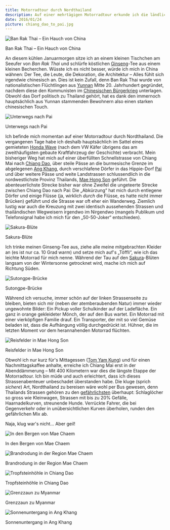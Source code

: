 ```yaml
---
title: Motorradtour durch Nordthailand
description: Auf einer mehrtägigen Motorradtour erkunde ich die ländlichen Gegenden Nordthailands
date: 2016/01/24
picture: chiang_dao_to_pai.jpg
---
```


![Ban Rak Thai – Ein Hauch von China](pics/ban_rak_thai.jpg)
<figcaption>Ban Rak Thai – Ein Hauch von China</figcaption>

An diesem kühlen Januarmorgen sitze ich an einem kleinen Tischchen am Seeufer von *Ban Rak Thai* und
schlürfe köstlichen [Ginseng](https://de.wikipedia.org/wiki/Ginseng)-Tee aus einem kleinen Becherchen.
Wüsste ich es nicht besser, würde ich mich in China wähnen: Der Tee, die Leute, die Dekoration, die
Architektur – Alles fühlt sich irgendwie chinesisch an. Dies ist kein Zufall, denn Ban Rak Thai wurde von
nationalistischen Flüchtlingen aus [Yunnan](https://de.wikipedia.org/wiki/Yunnan) Mitte 20. Jahrhundert
gegründet, nachdem diese den Kommunisten im [Chinesischen
Bürgerkrieg](https://de.wikipedia.org/wiki/Chinesischer_B%C3%BCrgerkrieg) unterlagen. Obwohl das Dorf
politisch zu Thailand gehört, hat es dank den immernoch hauptsächlich aus Yunnan stammenden Bewohnern also
einen starken chinesischen Touch.

![Unterwegs nach Pai](pics/chiang_dao_to_pai.jpg)
<figcaption>Unterwegs nach Pai</figcaption>

Ich befinde mich momentan auf einer Motorradtour durch Nordthailand. Die vergangenen Tage habe ich deshalb
hauptsächlich im Sattel eines gemieteten [Honda Wave](https://de.wikipedia.org/wiki/Honda_Innova) (nach
dem VW Käfer übrigens das am zweithäufigsten gebaute Kraftfahrzeug der Geschichte) verbracht. Mein bisheriger
Weg hat mich auf einer überfüllten Schnellstrasse von Chiang Mai nach [Chiang
Dao](https://de.wikipedia.org/wiki/Amphoe_Chiang_Dao), über steile Pässe an die burmesische
Grenze im abgelegenen [Ang Khang](https://en.wikipedia.org/wiki/Doi_Ang_Khang), durch verschlafene Dörfer in
das Hippie-Dorf [Pai](https://de.wikipedia.org/wiki/Amphoe_Pai) und über weitere Pässe und weite
Landstrassen schlussendlich in die nordwestlichste Provinz Thailands, [Mae Hong
Son](https://de.wikipedia.org/wiki/Mae_Hong_Son) geführt. Die abenteuerlichste Strecke bisher war ohne Zweifel
die ungeteerte Strecke zwischen Chiang Dao nach Pai: Die „Abkürzung“ hat mich durch entlegene Dörfer und einige
Flüsse (ja, wirklich *durch* die Flüsse, es hatte nicht immer Brücken) geführt und die Strasse war oft eher
ein Wanderweg. Ziemlich lustig war auch die Kreuzung mit zwei identisch aussehenden Strassen und thailändischen
Wegweisern irgendwo im Nirgendwo (mangels Publikum und Telefonsignal habe ich mich für den „50-50-Joker“
entschieden).

![Sakura-Blüte](pics/sakura.jpg)
<figcaption>Sakura-Blüte</figcaption>

Ich trinke meinen Ginseng-Tee aus, ziehe alle meine mitgebrachten Kleider an (es ist nur ca. 10 Grad warm) und
setze mich auf's „Töffli“, wie ich das leichte Motorrad für mich nenne. Während der Tau auf den
[Sakura](https://de.wikipedia.org/wiki/Japanische_Kirschbl%C3%BCte)-Blüten langsam von der Wintersonne
getrocknet wird, mache ich mich auf Richtung Süden.

![Sutongpe-Brücke](pics/bridge_mae_hong_son.jpg)
<figcaption>Sutongpe-Brücke</figcaption>

Während ich versuche, immer schön auf der linken Strassenseite zu bleiben,
bieten sich mir (neben der atemberaubenden Natur) immer wieder ungewohnte Bilder: Ein Pickup voller
Schulkinder auf der Ladefläche. Ein ganz in orange gekleideter Mönch, der auf den Bus wartet. Ein Motorrad
mit einer vierköpfigen Familie drauf. Ein Transporter, der mit so viel Gemüse beladen ist, dass die Aufhängung
völlig durchgedrückt ist. Hühner, die im letzten Moment vor dem herannahenden Motorrad flüchten.

![Reisfelder in Mae Hong Son](pics/mae_hong_son_rice_fields.jpg)
<figcaption>Reisfelder in Mae Hong Son</figcaption>

Obwohl ich nur kurz für's Mittagessen ([Tom Yam Kung](https://de.wikipedia.org/wiki/Tom_Yam)) und für einen
Nachmittagskaffee anhalte, erreiche ich Chiang Mai erst in der Abenddämmerung – Mit 400 Kilometern war dies
die längste Etappe der Motorradtour. Ich bin müde und auch erleichtert, dass ich dieses Strassenabenteuer
unbeschadet überstanden habe. Die kluge (sprich *sichere*) Art, Nordthailand zu bereisen wäre wohl per Bus
gewesen, denn Thailands Strassen gehören zu den
[gefährlichsten](http://www.zukunft-mobilitaet.net/33215/analyse/verkehrssicherkeit-verkehrstote-weltweit-ranking-who/)
überhaupt: Schlaglöcher so gross wie Kleinwagen, Strassen mit bis zu 20% Gefälle, Haarnadelkurven, streunende
Hunde. Verrückte Fahrer, die bei Gegenverkehr oder in unübersichtlichen Kurven überholen, runden den
gefährlichen Mix ab.

Naja, klug war's nicht... Aber geil!

![In den Bergen von Mae Chaem](pics/road_to_mae_chaem.jpg)
<figcaption>In den Bergen von Mae Chaem</figcaption>

![Brandrodung in der Region Mae Chaem](pics/slash_and_burn.jpg)
<figcaption>Brandrodung in der Region Mae Chaem</figcaption>

![Tropfsteinhöhle in Chiang Dao](pics/chiang_dao_cave.jpg)
<figcaption>Tropfsteinhöhle in Chiang Dao</figcaption>

![Grenzzaun zu Myanmar](pics/myanmar_border.jpg)
<figcaption>Grenzzaun zu Myanmar</figcaption>

![Sonnenuntergang in Ang Khang](pics/ang_khang_sunset.jpg)
<figcaption>Sonnenuntergang in Ang Khang</figcaption>
